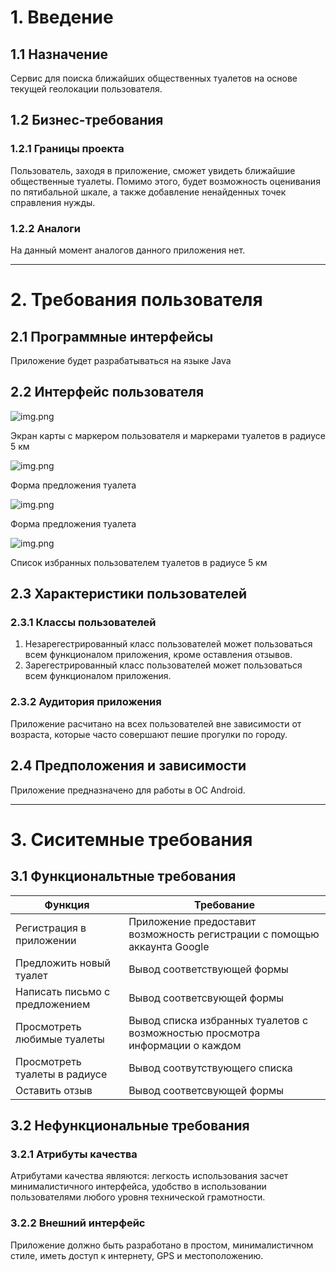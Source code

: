 # 1. Введение
## 1.1 Назначение
Сервис для поиска ближайших общественных туалетов на основе текущей геолокации пользователя.
## 1.2 Бизнес-требования
### 1.2.1 Границы проекта
Пользователь, заходя в приложение, сможет увидеть ближайшие общественные туалеты. Помимо этого, будет возможность оценивания по пятибальной шкале, а также добавление ненайденных точек справления нужды.
### 1.2.2 Аналоги
На данный момент аналогов данного приложения нет.

---
# 2. Требования пользователя
## 2.1 Программные интерфейсы
Приложение будет разрабатываться на языке Java
## 2.2 Интерфейс пользователя
![img.png](mockups/default.png)

Экран карты с маркером пользователя и маркерами туалетов в радиусе 5 км

![img.png](mockups/add.png)

Форма предложения туалета

![img.png](mockups/list.png)

Форма предложения туалета

![img.png](mockups/favourite.png)

Список избранных пользователем туалетов в радиусе 5 км
## 2.3 Характеристики пользователей
### 2.3.1 Классы пользователей
1. Незарегестрированный класс пользователей может пользоваться всем функционалом приложения, кроме оставления отзывов.
2. Зарегестрированный класс пользователей может пользоваться всем функционалом приложения.
### 2.3.2 Аудитория приложения
Приложение расчитано на всех пользователей вне зависимости от возраста, которые часто совершают пешие прогулки по городу.
## 2.4 Предположения и зависимости
Приложение предназначено для работы в ОС Android.

---
# 3. Сиситемные требования
## 3.1 Функциональтные требования
| Функция                        | Требование                                                                   |
|--------------------------------|------------------------------------------------------------------------------|
| Регистрация в приложении       | Приложение предоставит возможность регистрации с помощью аккаунта Google     |
| Предложить новый туалет        | Вывод соответствующей формы                                                  |
| Написать письмо с предложением | Вывод соответсвующей формы                                                   |
| Просмотреть любимые туалеты    | Вывод списка избранных туалетов с возможностью просмотра информации о каждом |
| Просмотреть туалеты в радиусе  | Вывод соотвутствующего списка                                                |
| Оставить отзыв                 | Вывод соответсвующей формы                                                   |

## 3.2 Нефункциональные требования
### 3.2.1 Атрибуты качества
Атрибутами качества являются: легкость использования засчет минималистичного интерфейса, удобство в использовании пользователями любого уровня технической грамотности.
### 3.2.2 Внешний интерфейс
Приложение должно быть разработано в простом, минималистичном стиле, иметь доступ к интернету, GPS и местоположению.